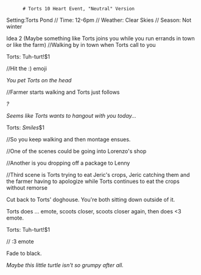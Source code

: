           # Torts 10 Heart Event, "Neutral" Version
Setting:Torts Pond //
Time: 12-6pm //
Weather: Clear Skies //
Season: Not winter

Idea 2 (Maybe something like Torts joins you while you run errands in town or like the farm)
//Walking by in town when Torts call to you

Torts: Tuh-turt!$1

//Hit the :) emoji

*You pet Torts on the head*

//Farmer starts walking and Torts just follows 

*?*

*Seems like Torts wants to hangout with you today...*

Torts: *Smiles*$1

//So you keep walking and then montage ensues.

//One of the scenes could be going into Lorenzo's shop

//Another is you dropping off a package to Lenny

//Third scene is Torts trying to eat Jeric's crops, Jeric catching them and the farmer having to apologize while Torts continues to eat the crops without remorse

Cut back to Torts' doghouse. You're both sitting down outside of it.

Torts does ... emote, scoots closer, scoots closer again, then does <3 emote.

Torts: Tuh-turt!$1

// :3 emote

Fade to black.

*Maybe this little turtle isn't so grumpy after all.*

